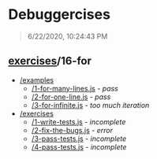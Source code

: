 # Debuggercises 

> 6/22/2020, 10:24:43 PM 

## [exercises](../README.md)/16-for 

- [/examples](./examples/README.md)
  - [/1-for-many-lines.js](./examples/README.md#1-for-many-linesjs) - _pass_ 
  - [/2-for-one-line.js](./examples/README.md#2-for-one-linejs) - _pass_ 
  - [/3-for-infinite.js](./examples/README.md#3-for-infinitejs) - _too much iteration_ 
- [/exercises](./exercises/README.md)
  - [/1-write-tests.js](./exercises/README.md#1-write-testsjs) - _incomplete_ 
  - [/2-fix-the-bugs.js](./exercises/README.md#2-fix-the-bugsjs) - _error_ 
  - [/3-pass-tests.js](./exercises/README.md#3-pass-testsjs) - _incomplete_ 
  - [/4-pass-tests.js](./exercises/README.md#4-pass-testsjs) - _incomplete_ 
